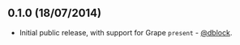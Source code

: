 0.1.0 (18/07/2014)
------------------

* Initial public release, with support for Grape `present` - [@dblock](https://github.com/dblock).
